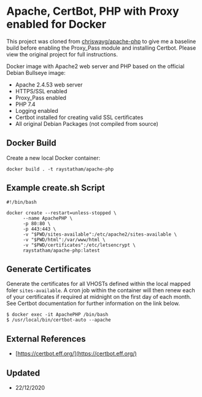 # Apache, CertBot, PHP with Proxy enabled for Docker

This project was cloned from [chriswayg/apache-php](https://github.com/chriswayg/apache-php) to give me a baseline build before enabling the Proxy_Pass module and installing Certbot. Please view the original project for full instructions.

Docker image with Apache2 web server and PHP based on the official Debian Bullseye image:

- Apache 2.4.53 web server
- HTTPS/SSL enabled
- Proxy_Pass enabled
- PHP 7.4
- Logging enabled
- Certbot installed for creating valid SSL certificates
- All original Debian Packages (not compiled from source)

## Docker Build

Create a new local Docker container:
```
docker build . -t raystatham/apache-php
```

## Example create.sh Script
```
#!/bin/bash

docker create --restart=unless-stopped \
      --name ApachePHP \
      -p 80:80 \
      -p 443:443 \
      -v "$PWD/sites-available":/etc/apache2/sites-available \
      -v "$PWD/html":/var/www/html \
      -v "$PWD/certificates":/etc/letsencrypt \
      raystatham/apache-php:latest
```
## Generate Certificates
Generate the certificates for all VHOSTs defined within the local mapped foler `sites-available`. A cron job within the container will then renew each of your certificates if required at midnight on the first day of each month. See Certbot documentation for further information on the link below.
```
$ docker exec -it ApachePHP /bin/bash
$ /usr/local/bin/certbot-auto --apache
```
## External References

- [https://certbot.eff.org/](https://certbot.eff.org/)

## Updated

* 22/12/2020
